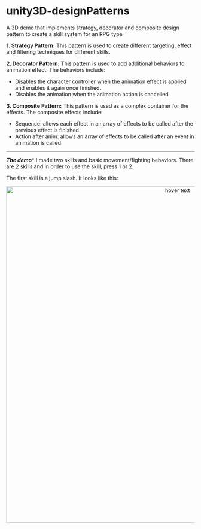 # unity3D-designPatterns
A 3D demo that implements strategy, decorator and composite design pattern to create a skill system for an RPG type

<b>1. Strategy Pattern:</b> This pattern is used to create different targeting, effect and filtering techniques for different skills.

<b>2. Decorator Pattern:</b> This pattern is used to add additional behaviors to animation effect. The behaviors include:
- Disables the character controller when the animation effect is applied and enables it again once finished.
- Disables the animation when the animation action is cancelled

<b>3. Composite Pattern:</b> This pattern is used as a complex container for the effects. The composite effects include:
  - Sequence: allows each effect in an array of effects to be called after the previous effect is finished
  - Action after anim: allows an array of effects to be called after an event in animation is called
----------------------------------------------------------------------------------------------------------------------------------------------------------------
***The demo****
I made two skills and basic movement/fighting behaviors. There are 2 skills and in order to use the skill, press 1 or 2.

The first skill is a jump slash. It looks like this:
<p align="center">
  <img src="https://github.com/ngol0/unity3D-designPatterns/blob/main/skill1.gif" width="900" title="hover text">
</p>

